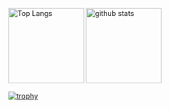 <p align="left"> 
  <img alt="Top Langs" height="150px" src="https://github-readme-stats.vercel.app/api/top-langs/?username=arakisota&layout=compact&count_private=true&show_icons=true&theme=onedark" />
  <img alt="github stats" height="150px" src="https://github-readme-stats.vercel.app/api?username=arakisota&count_private=true&show_icons=true&show_icons=true&theme=onedark" />
</p>

[![trophy](https://github-profile-trophy.vercel.app/?username=arakisota&theme=onedark&column=7
)](https://github.com/ryo-ma/github-profile-trophy)

<!--
**arakisota/arakisota** is a ✨ _special_ ✨ repository because its `README.md` (this file) appears on your GitHub profile.

Here are some ideas to get you started:

- 🔭 I’m currently working on ...
- 🌱 I’m currently learning ...
- 👯 I’m looking to collaborate on ...
- 🤔 I’m looking for help with ...
- 💬 Ask me about ...
- 📫 How to reach me: ...
- 😄 Pronouns: ...
- ⚡ Fun fact: ...
-->
